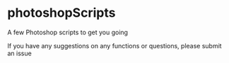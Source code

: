 photoshopScripts
================

A few Photoshop scripts to get you going

If you have any suggestions on any functions or questions, please submit an issue
